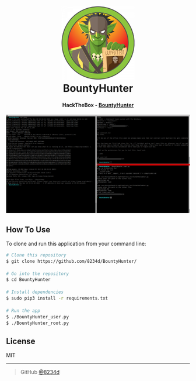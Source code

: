 
<h1 align="center">
  <br>
  <a href="https://github.com/8234d/BountyHunter"><img src="https://github.com/8234d/BountyHunter/blob/main/BountyHunter_htb.png" alt="Markdownify" width="200"></a>
  <br>
  BountyHunter
  <br>
</h1>

<h4 align="center">HackTheBox - <a href="https://app.hackthebox.com/machines/BountyHunter" target="_blank">BountyHunter</a></h4>

![BountyHunter](BountyHunter.png)

## How To Use

To clone and run this application from your command line:

```bash
# Clone this repository
$ git clone https://github.com/8234d/BountyHunter/

# Go into the repository
$ cd BountyHunter

# Install dependencies
$ sudo pip3 install -r requirements.txt

# Run the app
$ ./BountyHunter_user.py
$ ./BountyHunter_root.py
```

## License

MIT

---

> GitHub [@8234d](https://github.com/8234d) 
